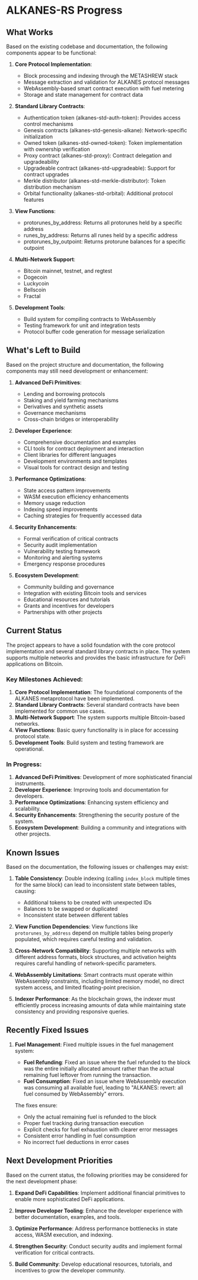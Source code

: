 # ALKANES-RS Progress

## What Works

Based on the existing codebase and documentation, the following components appear to be functional:

1. **Core Protocol Implementation**:
   - Block processing and indexing through the METASHREW stack
   - Message extraction and validation for ALKANES protocol messages
   - WebAssembly-based smart contract execution with fuel metering
   - Storage and state management for contract data

2. **Standard Library Contracts**:
   - Authentication token (alkanes-std-auth-token): Provides access control mechanisms
   - Genesis contracts (alkanes-std-genesis-alkane): Network-specific initialization
   - Owned token (alkanes-std-owned-token): Token implementation with ownership verification
   - Proxy contract (alkanes-std-proxy): Contract delegation and upgradeability
   - Upgradeable contract (alkanes-std-upgradeable): Support for contract upgrades
   - Merkle distributor (alkanes-std-merkle-distributor): Token distribution mechanism
   - Orbital functionality (alkanes-std-orbital): Additional protocol features

3. **View Functions**:
   - protorunes_by_address: Returns all protorunes held by a specific address
   - runes_by_address: Returns all runes held by a specific address
   - protorunes_by_outpoint: Returns protorune balances for a specific outpoint

4. **Multi-Network Support**:
   - Bitcoin mainnet, testnet, and regtest
   - Dogecoin
   - Luckycoin
   - Bellscoin
   - Fractal

5. **Development Tools**:
   - Build system for compiling contracts to WebAssembly
   - Testing framework for unit and integration tests
   - Protocol buffer code generation for message serialization

## What's Left to Build

Based on the project structure and documentation, the following components may still need development or enhancement:

1. **Advanced DeFi Primitives**:
   - Lending and borrowing protocols
   - Staking and yield farming mechanisms
   - Derivatives and synthetic assets
   - Governance mechanisms
   - Cross-chain bridges or interoperability

2. **Developer Experience**:
   - Comprehensive documentation and examples
   - CLI tools for contract deployment and interaction
   - Client libraries for different languages
   - Development environments and templates
   - Visual tools for contract design and testing

3. **Performance Optimizations**:
   - State access pattern improvements
   - WASM execution efficiency enhancements
   - Memory usage reduction
   - Indexing speed improvements
   - Caching strategies for frequently accessed data

4. **Security Enhancements**:
   - Formal verification of critical contracts
   - Security audit implementation
   - Vulnerability testing framework
   - Monitoring and alerting systems
   - Emergency response procedures

5. **Ecosystem Development**:
   - Community building and governance
   - Integration with existing Bitcoin tools and services
   - Educational resources and tutorials
   - Grants and incentives for developers
   - Partnerships with other projects

## Current Status

The project appears to have a solid foundation with the core protocol implementation and several standard library contracts in place. The system supports multiple networks and provides the basic infrastructure for DeFi applications on Bitcoin.

### Key Milestones Achieved:

1. **Core Protocol Implementation**: The foundational components of the ALKANES metaprotocol have been implemented.
2. **Standard Library Contracts**: Several standard contracts have been implemented for common use cases.
3. **Multi-Network Support**: The system supports multiple Bitcoin-based networks.
4. **View Functions**: Basic query functionality is in place for accessing protocol state.
5. **Development Tools**: Build system and testing framework are operational.

### In Progress:

1. **Advanced DeFi Primitives**: Development of more sophisticated financial instruments.
2. **Developer Experience**: Improving tools and documentation for developers.
3. **Performance Optimizations**: Enhancing system efficiency and scalability.
4. **Security Enhancements**: Strengthening the security posture of the system.
5. **Ecosystem Development**: Building a community and integrations with other projects.

## Known Issues

Based on the documentation, the following issues or challenges may exist:

1. **Table Consistency**: Double indexing (calling `index_block` multiple times for the same block) can lead to inconsistent state between tables, causing:
   - Additional tokens to be created with unexpected IDs
   - Balances to be swapped or duplicated
   - Inconsistent state between different tables

2. **View Function Dependencies**: View functions like `protorunes_by_address` depend on multiple tables being properly populated, which requires careful testing and validation.

3. **Cross-Network Compatibility**: Supporting multiple networks with different address formats, block structures, and activation heights requires careful handling of network-specific parameters.

4. **WebAssembly Limitations**: Smart contracts must operate within WebAssembly constraints, including limited memory model, no direct system access, and limited floating-point precision.

5. **Indexer Performance**: As the blockchain grows, the indexer must efficiently process increasing amounts of data while maintaining state consistency and providing responsive queries.

## Recently Fixed Issues

1. **Fuel Management**: Fixed multiple issues in the fuel management system:
   - **Fuel Refunding**: Fixed an issue where the fuel refunded to the block was the entire initially allocated amount rather than the actual remaining fuel leftover from running the transaction.
   - **Fuel Consumption**: Fixed an issue where WebAssembly execution was consuming all available fuel, leading to "ALKANES: revert: all fuel consumed by WebAssembly" errors.
   
   The fixes ensure:
   - Only the actual remaining fuel is refunded to the block
   - Proper fuel tracking during transaction execution
   - Explicit checks for fuel exhaustion with clearer error messages
   - Consistent error handling in fuel consumption
   - No incorrect fuel deductions in error cases

## Next Development Priorities

Based on the current status, the following priorities may be considered for the next development phase:

1. **Expand DeFi Capabilities**: Implement additional financial primitives to enable more sophisticated DeFi applications.

2. **Improve Developer Tooling**: Enhance the developer experience with better documentation, examples, and tools.

3. **Optimize Performance**: Address performance bottlenecks in state access, WASM execution, and indexing.

4. **Strengthen Security**: Conduct security audits and implement formal verification for critical contracts.

5. **Build Community**: Develop educational resources, tutorials, and incentives to grow the developer community.